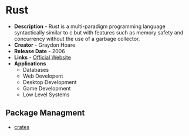# Rust
- **Description** - Rust is a multi-paradigm programming language syntactically similar to c but with features such as memory safety and concurrency without the use of a garbage collector.
- **Creator** - Graydon Hoare
- **Release Date** - 2006
- **Links** - [Official Website](https://www.rust-lang.org/)
- **Applications**
  * Databases
  * Web Developent
  * Desktop Development
  * Game Development
  * Low Level Systems

## Package Managment
* [crates](https://crates.io/)
